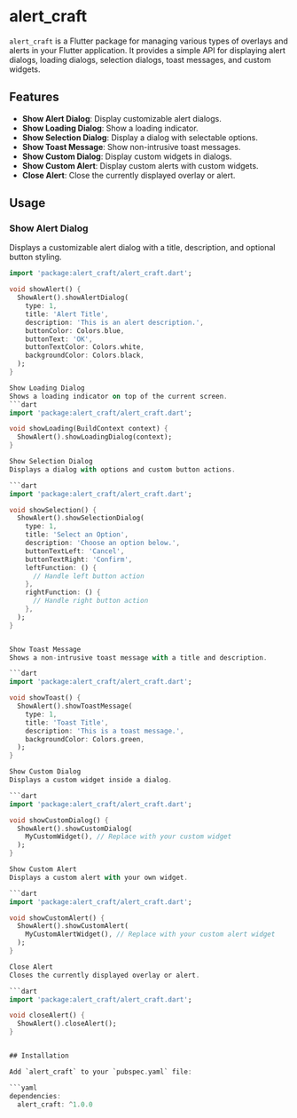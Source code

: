 # alert_craft

`alert_craft` is a Flutter package for managing various types of overlays and alerts in your Flutter application. It provides a simple API for displaying alert dialogs, loading dialogs, selection dialogs, toast messages, and custom widgets.

## Features

- **Show Alert Dialog**: Display customizable alert dialogs.
- **Show Loading Dialog**: Show a loading indicator.
- **Show Selection Dialog**: Display a dialog with selectable options.
- **Show Toast Message**: Show non-intrusive toast messages.
- **Show Custom Dialog**: Display custom widgets in dialogs.
- **Show Custom Alert**: Display custom alerts with custom widgets.
- **Close Alert**: Close the currently displayed overlay or alert.

## Usage

### Show Alert Dialog

Displays a customizable alert dialog with a title, description, and optional button styling.

```dart
import 'package:alert_craft/alert_craft.dart';

void showAlert() {
  ShowAlert().showAlertDialog(
    type: 1,
    title: 'Alert Title',
    description: 'This is an alert description.',
    buttonColor: Colors.blue,
    buttonText: 'OK',
    buttonTextColor: Colors.white,
    backgroundColor: Colors.black,
  );
}

Show Loading Dialog
Shows a loading indicator on top of the current screen.
```dart
import 'package:alert_craft/alert_craft.dart';

void showLoading(BuildContext context) {
  ShowAlert().showLoadingDialog(context);
}

Show Selection Dialog
Displays a dialog with options and custom button actions.

```dart
import 'package:alert_craft/alert_craft.dart';

void showSelection() {
  ShowAlert().showSelectionDialog(
    type: 1,
    title: 'Select an Option',
    description: 'Choose an option below.',
    buttonTextLeft: 'Cancel',
    buttonTextRight: 'Confirm',
    leftFunction: () {
      // Handle left button action
    },
    rightFunction: () {
      // Handle right button action
    },
  );
}


Show Toast Message
Shows a non-intrusive toast message with a title and description.

```dart
import 'package:alert_craft/alert_craft.dart';

void showToast() {
  ShowAlert().showToastMessage(
    type: 1,
    title: 'Toast Title',
    description: 'This is a toast message.',
    backgroundColor: Colors.green,
  );
}

Show Custom Dialog
Displays a custom widget inside a dialog.

```dart
import 'package:alert_craft/alert_craft.dart';

void showCustomDialog() {
  ShowAlert().showCustomDialog(
    MyCustomWidget(), // Replace with your custom widget
  );
}

Show Custom Alert
Displays a custom alert with your own widget.

```dart
import 'package:alert_craft/alert_craft.dart';

void showCustomAlert() {
  ShowAlert().showCustomAlert(
    MyCustomAlertWidget(), // Replace with your custom alert widget
  );
}

Close Alert
Closes the currently displayed overlay or alert.

```dart
import 'package:alert_craft/alert_craft.dart';

void closeAlert() {
  ShowAlert().closeAlert();
}


## Installation

Add `alert_craft` to your `pubspec.yaml` file:

```yaml
dependencies:
  alert_craft: ^1.0.0
